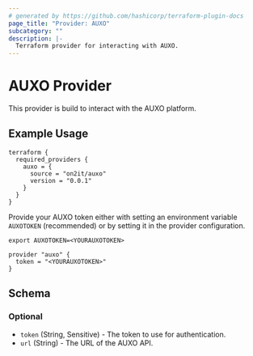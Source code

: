 ```yaml
---
# generated by https://github.com/hashicorp/terraform-plugin-docs
page_title: "Provider: AUXO"
subcategory: ""
description: |-
  Terraform provider for interacting with AUXO.
---
```


# AUXO Provider

This provider is build to interact with the AUXO platform.

## Example Usage

```hcl
terraform {
  required_providers {
    auxo = {
      source = "on2it/auxo"
      version = "0.0.1"
    }
  }
}
```

Provide your AUXO token either with setting an environment variable `AUXOTOKEN` (recommended) or by setting it in the provider configuration.

```shell
export AUXOTOKEN=<YOURAUXOTOKEN>
```

```hcl
provider "auxo" {
  token = "<YOURAUXOTOKEN>"
}
```

<!-- schema generated by tfplugindocs -->
## Schema

### Optional

- `token` (String, Sensitive) - The token to use for authentication.
- `url` (String) - The URL of the AUXO API.

